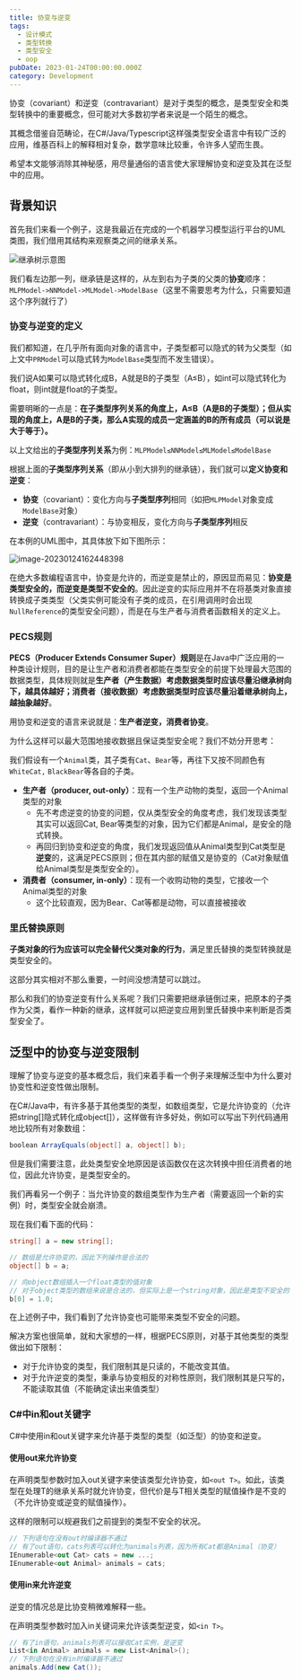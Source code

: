 ```yaml
---
title: 协变与逆变
tags:
  - 设计模式
  - 类型转换
  - 类型安全
  - oop
pubDate: 2023-01-24T00:00:00.000Z
category: Development
---
```


协变（covariant）和逆变（contravariant）是对于类型的概念，是类型安全和类型转换中的重要概念，但可能对大多数初学者来说是一个陌生的概念。

<!-- more -->

其概念借鉴自范畴论，在C#/Java/Typescript这样强类型安全语言中有较广泛的应用，维基百科上的解释相对复杂，数学意味比较重，令许多人望而生畏。

希望本文能够消除其神秘感，用尽量通俗的语言使大家理解协变和逆变及其在泛型中的应用。

## 背景知识

首先我们来看一个例子，这是我最近在完成的一个机器学习模型运行平台的UML类图，我们借用其结构来观察类之间的继承关系。

![继承树示意图](https://picgo-1308055782.cos.ap-chengdu.myqcloud.com/picgo-new/202301241617468.png)

我们看左边那一列，继承链是这样的，从左到右为子类的父类的**协变**顺序：`MLPModel->NNModel->MLModel->ModelBase`（这里不需要思考为什么，只需要知道这个序列就行了）

### 协变与逆变的定义

我们都知道，在几乎所有面向对象的语言中，子类型都可以隐式的转为父类型（如上文中`PRModel`可以隐式转为`ModelBase`类型而不发生错误）。

我们说A如果可以隐式转化成B，A就是B的子类型（A≤B），如int可以隐式转化为float，则int就是float的子类型。

需要明晰的一点是：**在子类型序列关系的角度上，A≤B（A是B的子类型）；但从实现的角度上，A是B的子类，那么A实现的成员一定涵盖的B的所有成员（可以说是大于等于）。**

以上文给出的**子类型序列关系**为例：`MLPModel≤NNModel≤MLModel≤ModelBase`

根据上面的**子类型序列关系**（即从小到大排列的继承链），我们就可以**定义协变和逆变**：

- **协变**（covariant）：变化方向与**子类型序列**相同（如把`MLPModel`对象变成`ModelBase`对象）
- **逆变**（contravariant）：与协变相反，变化方向与**子类型序列**相反

在本例的UML图中，其具体放下如下图所示：

![image-20230124162448398](https://picgo-1308055782.cos.ap-chengdu.myqcloud.com/picgo-new/202301241624467.png)

在绝大多数编程语言中，协变是允许的，而逆变是禁止的，原因显而易见：**协变是类型安全的，而逆变是类型不安全的**。因此逆变的实际应用并不在将基类对象直接转换成子类类型（父类实例可能没有子类的成员，在引用调用时会出现`NullReference`的类型安全问题），而是在与生产者与消费者函数相关的定义上。

### PECS规则

**PECS（Producer Extends Consumer Super）规则**是在Java中广泛应用的一种类设计规则，目的是让生产者和消费者都能在类型安全的前提下处理最大范围的数据类型，具体规则就是**生产者（产生数据）考虑数据类型时应该尽量沿继承树向下，越具体越好；消费者（接收数据）考虑数据类型时应该尽量沿着继承树向上，越抽象越好**。

用协变和逆变的语言来说就是：**生产者逆变，消费者协变**。

为什么这样可以最大范围地接收数据且保证类型安全呢？我们不妨分开思考：

我们假设有一个`Animal`类，其子类有`Cat`、`Bear`等，再往下又按不同颜色有`WhiteCat,` `BlackBear`等各自的子类。

- **生产者（producer, out-only）**：现有一个生产动物的类型，返回一个Animal类型的对象
  - 先不考虑逆变的协变的问题，仅从类型安全的角度考虑，我们发现该类型其实可以返回Cat, Bear等类型的对象，因为它们都是Animal，是安全的隐式转换。
  - 再回归到协变和逆变的角度，我们发现返回值从Animal类型到Cat类型是**逆变**的，这满足PECS原则；但在其内部的赋值又是协变的（Cat对象赋值给Animal类型是类型安全的）。
- **消费者（consumer, in-only）**：现有一个收购动物的类型，它接收一个Animal类型的对象
  - 这个比较直观，因为Bear、Cat等都是动物，可以直接被接收

### 里氏替换原则

**子类对象的行为应该可以完全替代父类对象的行为**，满足里氏替换的类型转换就是类型安全的。

这部分其实相对不那么重要，一时间没想清楚可以跳过。

那么和我们的协变逆变有什么关系呢？我们只需要把继承链倒过来，把原本的子类作为父类，看作一种新的继承，这样就可以把逆变应用到里氏替换中来判断是否类型安全了。

## 泛型中的协变与逆变限制

理解了协变与逆变的基本概念后，我们来着手看一个例子来理解泛型中为什么要对协变性和逆变性做出限制。

在C#/Java中，有许多基于其他类型的类型，如数组类型，它是允许协变的（允许把string[]隐式转化成object[]），这样做有许多好处，例如可以写出下列代码通用地比较所有对象数组：

```c#
boolean ArrayEquals(object[] a, object[] b);
```

但是我们需要注意，此处类型安全地原因是该函数仅在这次转换中担任消费者的地位，因此允许协变，是类型安全的。

我们再看另一个例子：当允许协变的数组类型作为生产者（需要返回一个新的实例）时，类型安全就会崩溃。

现在我们看下面的代码：

```c#
string[] a = new string[];

// 数组是允许协变的，因此下列操作是合法的
object[] b = a;

// 向object数组插入一个float类型的值对象
// 对于object类型的数组来说是合法的，但实际上是一个string对象，因此是类型不安全的
b[0] = 1.0;
```

在上述例子中，我们看到了允许协变也可能带来类型不安全的问题。

解决方案也很简单，就和大家想的一样，根据PECS原则，对基于其他类型的类型做出如下限制：

- 对于允许协变的类型，我们限制其是只读的，不能改变其值。
- 对于允许逆变的类型，秉承与协变相反的对称性原则，我们限制其是只写的，不能读取其值（不能确定读出来值类型）

### C#中in和out关键字

C#中使用in和out关键字来允许基于类型的类型（如泛型）的协变和逆变。

#### 使用out来允许协变

在声明类型参数时加入out关键字来使该类型允许协变，如`<out T>`。如此，该类型在处理T的继承关系时就允许协变，但代价是与T相关类型的赋值操作是不变的（不允许协变或逆变的赋值操作）。

这样的限制可以规避我们之前提到的类型不安全的状况。

```c#
// 下列语句在没有out时编译器不通过
// 有了out语句，cats列表可以转化为animals列表，因为所有Cat都是Animal（协变）
IEnumerable<out Cat> cats = new ...;
IEnumerable<out Animal> animals = cats;
```

#### 使用in来允许逆变

逆变的情况总是比协变稍微难解释一些。

在声明类型参数时加入in关键词来允许该类型逆变，如`<in T>`。

```c#
// 有了in语句，animals列表可以接收Cat实例，是逆变
List<in Animal> animals = new List<Animal>();
// 下列语句在没有in时编译器不通过
animals.Add(new Cat());
```
